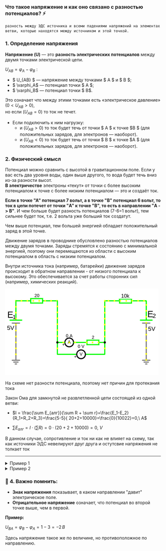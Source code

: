 
### **Что такое напряжение и как оно связано с разностью потенциалов?** ⚡  

```admonish info
разность между ЭДС источника и всеми падениями напряжений на элементах ветви, которые находятся между источником и этой точкой.
```

### 1. Определение напряжения

**Напряжение (U)** — это **разность электрических потенциалов** между двумя точками электрической цепи.  
 
$U_{AB} = \varphi_A - \varphi_B$
 :  
- $ U_{AB} $ — напряжение между точками $ A $ и $ B $;  
- $ \varphi_A$ — потенциал точки $ A $;  
- $ \varphi_B$ — потенциал точки $ B$.  
 
 
Это означает что между этими точками есть «электрическое давление» ($0 < U_{AB} > 0$),<br> но если ($U_{AB} = 0$) то ток не течет. 
- Если подключить к ним нагрузку: 
  - и ($U_{AB} > 0$) то ток будет течь от точки $ A $ к точке $B $ (для положительных зарядов, для электронов — наоборот).
  - и ($U_{AB} < 0$) то ток будет течь от точки $ B $ к точке $A $ (для положительных зарядов, для электронов — наоборот).


### 2. Физический смысл 

Потенциал можно сравнить с высотой в гравитационном поле. Если у вас есть два уровня воды, один выше другого, то вода будет течь вниз из-за разности высот.  
**В электричестве** электроны «текут» от точки с более высоким потенциалом к точке с более низким потенциалом — это и создаёт ток.  

**Если в точке "А" потенциал 7 вольт, а в точке "B" потенциал 6 вольт, то ток в цепи потечет от точки "A" к точке "B", то есть в направлении "A -> B"**. И чем больше будет разность потенциалов (7-6=1 вольт), тем сильнее будет ток, т.е. 2 вольта уже больший ток создатут.

Чем выше потенциал, тем большей энергией обладает положительный заряд в этой точке.

Движение зарядов в проводнике обусловлено разностью потенциалов между двумя точками. Заряды стремятся к состоянию с минимальной энергией, поэтому они перемещаются из области с высоким потенциалом в область с низким потенциалом.

Внутри источника тока (например, батарейки) движение зарядов происходит в обратном направлении - от низкого потенциала к высокому. Это обеспечивается за счет работы сторонних сил (например, химических реакций).


![Потенциал.](../img/100.png "Потенциал.") 

На схеме нет разности потенциала, поэтому нет причин для протекания тока

Закон Ома для замкнутой не развлетленной цепи состоящей из одной ветви:
- $I = \frac{\sum E_{алг}}{\sum R + \sum r}=\frac{E_1-E_2}{R_1+R_2+R_3}=\frac{5-5}{ 20+2+10000}=\frac{0}{10022}=0,\ A$

- $\sum E_{алг} = I\cdot (\sum R)=0\cdot (20+2+10000)=0,\ V$

В данном случае, сопротивление и ток ни как не влияет на схему, так как источники ЭДС невелируют друг друга и остутсвие напряжения не толкает ток

---
 
<details>

<summary>Пример 1</summary>

![Потенциал.](../img/98.png "Потенциал.") 
 
 
#### 1. Найдем токи ветвей с помощью законов Кирхгофа

![Потенциал.](../img/99.png "Потенциал.") 

Уравнения:
- $I_1-I_4-I_2=0$ (для узла А)
- $E_1=I_1\cdot (R_1+r_1)+I_4\cdot R_4$ (для первого контура) 
- $E_2=I_2\cdot (R_2+r_2)-I_4\cdot R_4$ (для второго контура)

Решим систему уравнений:
- $I_1=0.529,\ A$
- $I_2=0.529,\ A$
- $I_4=0,\ A$

- Найдём напряжение:
    - $U_{R_{4}} = I_4\cdot R_4 = 0\cdot 4 = 0,\ V$ 
    - $U_{R_{1}} = I_1\cdot R_1 = 0.529\cdot 15 = 7.935,\ V$ 
    - $U_{R_{2}} = I_2\cdot R_2 = 0.529\cdot 15 = 7.935,\ V$ 
    - $U_{r_1}=I_1\cdot r_1=0.529\cdot 2=1.058,\ V$
    - $U_{r_2}=I_2\cdot r_2=0.529\cdot 2=1.058,\ V$
 
Итого, получаем потенциалы в точках A и B:
  - $\varphi_A=E_1 - U_{r_1} = 9 - 1.058 = 7.942,\ V$ (т.е. мы от источника ЭДС в ветке отняли все падения напряжения на резисторах и то что осталось и будет потенциалом на оставшемся резисторе, ну а точка А как раз за ним)
  - $\varphi_B=E_2 - U_{r_2} = 9 - 1.058 = 7.942,\ V$

- $U_{AB} = \varphi_A - \varphi_B = 7.942 - 7.942 = 0,\ V$


**Посмотрим токи ветвей через законы Ома**
 
Через II закон Ома для участка цепи с источником ЭДС, токи по формуле:

$I = \frac{\sum E - U_{внеш}}{\sum R + \sum r}$

В данном случае $U_{внеш}=0$ и для второй ветви тоже, так как нет разности потенциалов на зажимах ветви.

Тогда второе уравнение Ома действительно сводится к простому делению ЭДС на сумму сопротивлений:

$I_1 = \frac{\sum E_1}{\sum R_1 + \sum r_1} = \frac{9}{17}\approx 0.529,\ А$ (и для $I_2$ тоже)
 
 
---

</details>


<details>

<summary>Пример 2</summary>

![Потенциал.](../img/101.png "Потенциал.") 

На потенциал в точке 2 оказывает влияние два источника ЭДС $E_1$ и $E_2$

Ветка с $E_1$, по мере падения напряжений на каждом сопротивлении, имеет итоговое значение напряжения к точке 2. 
Падение напряжения на участке с резисторами $R_1, R_2$ считается по формуле параллельного соединения резисторов $R=\frac{1}{ \frac{1}{R_1} + \frac{1}{R_2}}  = 2,\ Om$ и так как это единственный источник падения напряжения то $\varphi_{2_{E_1}}=2,\ Om$, а со стороны источника напряжения $E_2$, точка 2 для него со стороны его минуса или "земли" т.е. наряжение равно 0 вольт $\varphi_{2_{E_2}}=0,\ Om$, а в ветке с $R_4$ нет источников напряжения, следовательно $\varphi_2=2-0=2,\ Om$

Таким же образом и в точке 3, только $\varphi_{3_{E_2}}=2,\ Om$ получаем разность $\varphi_3=0-2=2,\ Om$

Итого  $U_{23}= \varphi_{2}-\varphi_{3}=2-2=0,\ Om$

На схема эти зоны с нулевым потенциалом окрашены в серый цвет.

---

![Потенциал.](../img/102.png "Потенциал.") 

В этой схеме, из-за наличия обходного пути с нулевым сопротивлением, резистор $R_3$ не влияет на потенциалы, а разность потенциалов по прежнему нулева из-за компенсации на резисторе $R_5$

---

![Потенциал.](../img/103.png "Потенциал.") 

Потенциалы уравновешены, хотя не сразу понятно, каки образом. На потенциал со стороны $E_1$ в узле 2 влияет группа резисторов $R_1,R_2,R_3$ и со стороны $E_2$ резистор $R_3$ так же влияет на потенциал в узле 2. Если группу резисторов $R_1,R_2,R_3$ преобразовать из "треугольника" в "звезду" то мы сможем увидеть какие из них влияют, а какая их часть сопротивление не влияет на узел 2.

![Потенциал.](../img/104.png "Потенциал.") 

(надписи бывших узлов сохранены для наглядности)

Преобразование "треугольника" сопротивлений в "звезду":
- $R_{общ} = \sum R = R_1+R_2+R_3=9, Om$
- $R_{12} = \frac{R_1\cdot R_2}{R_{общ}} \approx 1.77777777777,\ Om$
- $R_{23} = \frac{R_2\cdot R_3}{R_{общ}} \approx 0.44444444444,\ Om$
- $R_{31} = \frac{R_3\cdot R_1}{R_{общ}} \approx 0.44444444444,\ Om$

Потенциал в узле 2 будет равен тому что осталось от напряжения на пути к нему.
Со стороны ветки с $E_1$ сопротивления $R_{12}$ и $R_{23}$ соединены параллельно их эквивалентное сопротивление:
- $R_{экв} = \frac{1}{\frac{1}{R_{12}}+\frac{1}{R_{23}}}\approx 0,355555553,\ Om $

И со стороны ветки с $E_2$ сопротивления $R_{23}$ c (к $R_{31}$ последовательно присоединено $R_{5}$) соединены параллельно:
- $R_{экв} = \frac{1}{\frac{1}{R_{23}}+\frac{1}{R_{31 + R_{5}}}} = 0,355555553,\ Om $

Если эквивалентные сопротивление равны то и напряжения равны

</details>

### 🔋 **4. Важно помнить:**  
- **Знак напряжения** показывает, в каком направлении "давит" электрическое поле.  
- **Отрицательное напряжение** означает, что потенциал во второй точке выше, чем в первой.  

**Пример:**  
 
$U_{BA} = \varphi_B - \varphi_A = 1 - 3 = -2\,В$
  
Здесь напряжение такое же по величине, но противоположное по направлению.

 


 